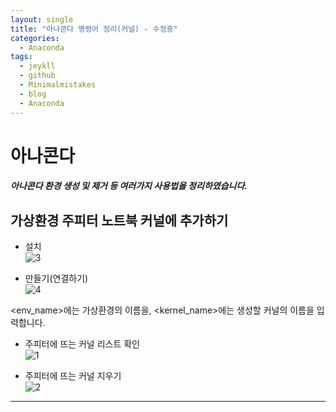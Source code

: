 ```yaml
---
layout: single
title: "아나콘다 명령어 정리(커널) - 수정중"
categories:
  - Anaconda
tags:
  - jeykll
  - github
  - Minimalmistakes
  - blog
  - Anaconda
---
```


# 아나콘다
##### 아나콘다 환경 생성 및 제거 등 여러가지 사용법을 정리하였습니다.

## 가상환경 주피터 노트북 커널에 추가하기  
+ 설치  
![3](https://user-images.githubusercontent.com/61397479/81698838-80d04600-94a1-11ea-82a7-a3c291ee9168.PNG)


+ 만들기(연결하기)  
![4](https://user-images.githubusercontent.com/61397479/81698884-93e31600-94a1-11ea-870d-e4789cd6d68a.PNG)


<env_name>에는 가상환경의 이름을, <kernel_name>에는 생성할 커널의 이름을 입력합니다.  


+ 주피터에 뜨는 커널 리스트 확인  
![1](https://user-images.githubusercontent.com/61397479/81698966-abba9a00-94a1-11ea-8e61-9dc36234e728.PNG)


+ 주피터에 뜨는 커널 지우기  
![2](https://user-images.githubusercontent.com/61397479/81699007-bd9c3d00-94a1-11ea-9512-5247e3e1497c.PNG)
---
